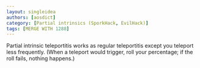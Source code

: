 ```yaml
---
layout: singleidea
authors: [aosdict]
category: [Partial intrinsics (SporkHack, EvilHack)]
tags: [MERGE WITH 1288]
---
```

Partial intrinsic teleportitis works as regular teleportitis except you teleport less frequently. (When a teleport would trigger, roll your percentage; if the roll fails, nothing happens.)
